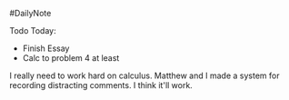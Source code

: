 #DailyNote 

Todo Today:
- Finish Essay
- Calc to problem 4 at least

I really need to work hard on calculus. Matthew and I made a system for recording distracting comments. I think it'll work.